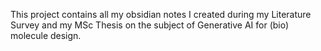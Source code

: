 This project contains all my obsidian notes I created during my Literature Survey and my MSc Thesis on the subject of Generative AI for (bio) molecule design.